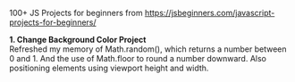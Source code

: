 100+ JS Projects for beginners from https://jsbeginners.com/javascript-projects-for-beginners/

**1. Change Background Color Project**<br>
Refreshed my memory of Math.random(), which returns a number between 0 and 1. And the use of Math.floor to round a number downward. Also positioning elements using viewport height and width.
